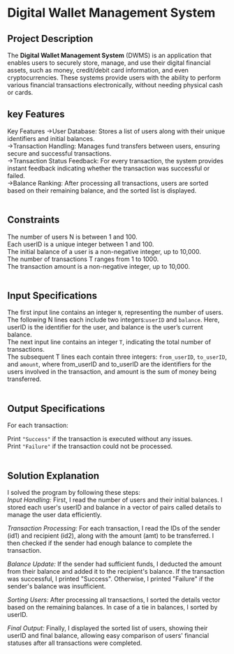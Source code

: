 Digital Wallet Management System
================================

Project Description
--------

The **Digital Wallet Management System** (DWMS) is an application that enables users to securely store, manage, and use their digital financial assets, such as money, credit/debit card information, and even cryptocurrencies. These systems provide users with the ability to perform various financial transactions electronically, without needing physical cash or cards.


key Features
--------

Key Features
->User Database: Stores a list of users along with their unique identifiers and initial balances.
<br>
->Transaction Handling: Manages fund transfers between users, ensuring secure and successful transactions.
<br>
->Transaction Status Feedback: For every transaction, the system provides instant feedback indicating whether the transaction was successful or failed.
<br>
->Balance Ranking: After processing all transactions, users are sorted based on their remaining balance, and the sorted list is displayed.
<br>
<br>

Constraints
---------------
The number of users N is between 1 and 100.
<br>
Each userID is a unique integer between 1 and 100.
<br>
The initial balance of a user is a non-negative integer, up to 10,000.
<br>
The number of transactions T ranges from 1 to 1000.
<br>
The transaction amount is a non-negative integer, up to 10,000.
<br>
<br>

Input Specifications
-------------------------
The first input line contains an integer `N`, representing the number of users.
<br>
The following N lines each include two integers:`userID` and `balance`. Here, userID is the identifier for the user, and balance is the user’s current balance.
<br>
The next input line contains an integer `T`, indicating the total number of transactions.
<br>
The subsequent T lines each contain three integers: `from_userID`, `to_userID`, and `amount`, where from_userID and to_userID are the identifiers for the users involved in the transaction, and amount is the sum of money being transferred.
<br>
<br>

Output Specifications
-----------------------------
For each transaction:

Print `"Success"` if the transaction is executed without any issues.
<br>
Print `"Failure"` if the transaction could not be processed.
<br>
<br>

Solution Explanation
-----------------------
I solved the program by following these steps:
<br>
*Input Handling:* First, I read the number of users and their initial balances. I stored each user's userID and balance in a vector of pairs called details to manage the user data efficiently.
<br>

*Transaction Processing:* For each transaction, I read the IDs of the sender (id1) and recipient (id2), along with the amount (amt) to be transferred. I then checked if the sender had enough balance to complete the transaction.
<br>

*Balance Update:* If the sender had sufficient funds, I deducted the amount from their balance and added it to the recipient's balance. If the transaction was successful, I printed "Success". Otherwise, I printed "Failure" if the sender's balance was insufficient.
<br>

*Sorting Users:* After processing all transactions, I sorted the details vector based on the remaining balances. In case of a tie in balances, I sorted by userID.
<br>

*Final Output:* Finally, I displayed the sorted list of users, showing their userID and final balance, allowing easy comparison of users' financial statuses after all transactions were completed.
